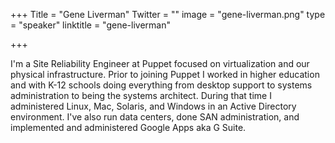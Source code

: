 +++
Title = "Gene Liverman"
Twitter = ""
image = "gene-liverman.png"
type = "speaker"
linktitle = "gene-liverman"

+++


I'm a Site Reliability Engineer at Puppet focused on virtualization and our
physical infrastructure. Prior to joining Puppet I worked in higher education
and with K-12 schools doing everything from desktop support to systems
administration to being the systems architect. During that time I administered
Linux, Mac, Solaris, and Windows in an Active Directory environment. I've also
run data centers, done SAN administration, and implemented and administered
Google Apps aka G Suite.

